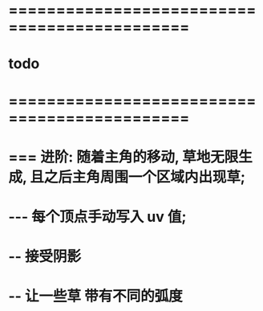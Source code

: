 





# ============================================= #
#             todo
# ============================================= #


# === 进阶: 随着主角的移动, 草地无限生成, 且之后主角周围一个区域内出现草;


# --- 每个顶点手动写入 uv 值;

# -- 接受阴影


# -- 让一些草 带有不同的弧度


































